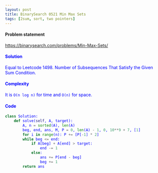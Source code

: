 ```yaml
---
layout: post
title: BinarySearch 0521 Min Max Sets
tags: [2sum, sort, two pointers]
---
```


#### Problem statement

<a href="https://binarysearch.com/problems/Min-Max-Sets/"> <font color = blue>https://binarysearch.com/problems/Min-Max-Sets/

#### Solution
Equal to Leetcode 1498. Number of Subsequences That Satisfy the Given Sum Condition.

#### Complexity
It is `O(n log n)` for time and `O(n)` for space.

#### Code
```python
class Solution:
    def solve(self, A, target):
        A, n = sorted(A), len(A)
        beg, end, ans, M, P = 0, len(A) - 1, 0, 10**9 + 7, [1]
        for i in range(n): P += [P[-1] * 2]
        while beg <= end:
            if A[beg] + A[end] > target:
                end -= 1
            else:
                ans += P[end - beg]
                beg += 1
        return ans
```
